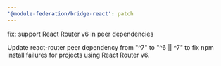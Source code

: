 ```yaml
---
'@module-federation/bridge-react': patch
---
```


fix: support React Router v6 in peer dependencies

Update react-router peer dependency from "^7" to "^6 || ^7" to fix npm install failures for projects using React Router v6.
